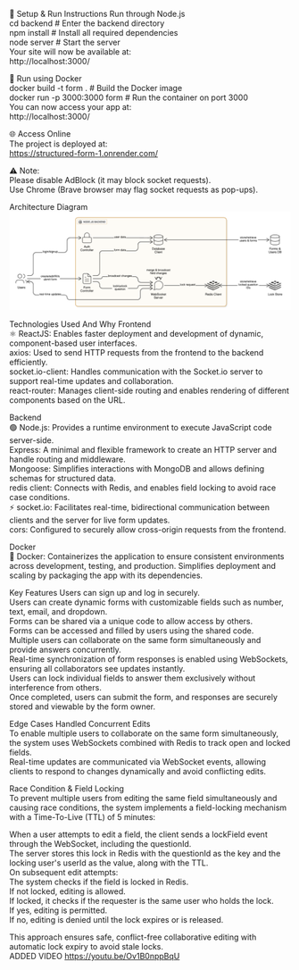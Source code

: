 🚀 Setup & Run Instructions
Run through Node.js <br>
cd backend # Enter the backend directory <br>
npm install # Install all required dependencies <br>
node server # Start the server <br>
Your site will now be available at: <br>
http://localhost:3000/ <br>

🐳 Run using Docker <br>
docker build -t form . # Build the Docker image <br>
docker run -p 3000:3000 form # Run the container on port 3000 <br>
You can now access your app at: <br>
http://localhost:3000/ <br>

🌐 Access Online <br>
The project is deployed at: <br>
https://structured-form-1.onrender.com/ <br>

⚠️ Note: <br>
Please disable AdBlock (it may block socket requests). <br>
Use Chrome (Brave browser may flag socket requests as pop-ups). <br>

Architecture Diagram
![alt text](architecture-diagram.png)
<br>

Technologies Used And Why
Frontend <br>
⚛️ ReactJS: Enables faster deployment and development of dynamic, component-based user interfaces. <br>
axios: Used to send HTTP requests from the frontend to the backend efficiently. <br>
socket.io-client: Handles communication with the Socket.io server to support real-time updates and collaboration. <br>
react-router: Manages client-side routing and enables rendering of different components based on the URL. <br>

Backend <br>
🟢 Node.js: Provides a runtime environment to execute JavaScript code server-side. <br>
Express: A minimal and flexible framework to create an HTTP server and handle routing and middleware. <br>
Mongoose: Simplifies interactions with MongoDB and allows defining schemas for structured data. <br>
redis client: Connects with Redis, and enables field locking to avoid race case conditions. <br>
⚡ socket.io: Facilitates real-time, bidirectional communication between clients and the server for live form updates. <br>
cors: Configured to securely allow cross-origin requests from the frontend. <br>

Docker <br>
🐳 Docker: Containerizes the application to ensure consistent environments across development, testing, and production. Simplifies deployment and scaling by packaging the app with its dependencies. <br>

Key Features
Users can sign up and log in securely. <br>
Users can create dynamic forms with customizable fields such as number, text, email, and dropdown. <br>
Forms can be shared via a unique code to allow access by others. <br>
Forms can be accessed and filled by users using the shared code. <br>
Multiple users can collaborate on the same form simultaneously and provide answers concurrently. <br>
Real-time synchronization of form responses is enabled using WebSockets, ensuring all collaborators see updates instantly. <br>
Users can lock individual fields to answer them exclusively without interference from others. <br>
Once completed, users can submit the form, and responses are securely stored and viewable by the form owner. <br>

Edge Cases Handled
Concurrent Edits <br>
To enable multiple users to collaborate on the same form simultaneously, the system uses WebSockets combined with Redis to track open and locked fields. <br>
Real-time updates are communicated via WebSocket events, allowing clients to respond to changes dynamically and avoid conflicting edits. <br>

Race Condition & Field Locking <br>
To prevent multiple users from editing the same field simultaneously and causing race conditions, the system implements a field-locking mechanism with a Time-To-Live (TTL) of 5 minutes: <br>

When a user attempts to edit a field, the client sends a lockField event through the WebSocket, including the questionId. <br>
The server stores this lock in Redis with the questionId as the key and the locking user's userId as the value, along with the TTL. <br>
On subsequent edit attempts: <br>
The system checks if the field is locked in Redis. <br>
If not locked, editing is allowed. <br>
If locked, it checks if the requester is the same user who holds the lock. <br>
If yes, editing is permitted. <br>
If no, editing is denied until the lock expires or is released. <br>

This approach ensures safe, conflict-free collaborative editing with automatic lock expiry to avoid stale locks. <br>
ADDED VIDEO https://youtu.be/Ov1B0nppBqU
